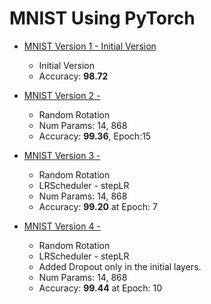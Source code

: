 # MNIST Using PyTorch

* [ MNIST Version 1 - Initial Version]('./MNIST_PyTorch_v1.ipynb)

  * Initial Version
  * Accuracy: **98.72**

* [MNIST Version 2 - ]('./MNIST_PyTorch_v2.ipynb)

  * Random Rotation
  * Num Params: 14, 868
  * Accuracy: **99.36**, Epoch:15

* [MNIST Version 3 -  ]('./MNIST_PyTorch_v3.ipynb')

  * Random Rotation
  * LRScheduler - stepLR
  * Num Params: 14, 868
  * Accuracy: **99.20** at Epoch: 7

* [MNIST Version 4 -  ]('./MNIST_PyTorch_v4.ipynb')

  - Random Rotation
  - LRScheduler - stepLR
  - Added Dropout only in the initial layers.
  - Num Params: 14, 868
  - Accuracy: **99.44** at Epoch: 10

  

  